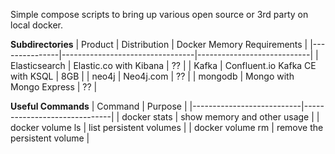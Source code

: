 Simple compose scripts to bring up various open source or 3rd party on local docker.

**Subdirectories**
| Product       | Distribution                    | Docker Memory Requirements |
|---------------|---------------------------------|----------------------------|
| Elasticsearch | Elastic.co with Kibana          | ??                         |
| Kafka         | Confluent.io Kafka CE with KSQL | 8GB                        |
| neo4j         | Neo4j.com                       | ??                         |
| mongodb       | Mongo with Mongo Express        | ??                         |

**Useful Commands**
| Command           | Purpose                     |
|---------------------------|------------------------------|
| docker stats              | show memory and other usage  |
| docker volume ls          | list persistent volumes      |
| docker volume rm <volume> | remove the persistent volume |
